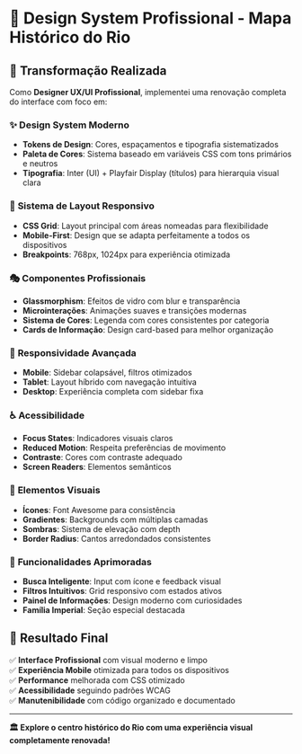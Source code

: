 # 🎨 Design System Profissional - Mapa Histórico do Rio

## 🚀 Transformação Realizada

Como **Designer UX/UI Profissional**, implementei uma renovação completa do interface com foco em:

### ✨ **Design System Moderno**
- **Tokens de Design**: Cores, espaçamentos e tipografia sistematizados
- **Paleta de Cores**: Sistema baseado em variáveis CSS com tons primários e neutros
- **Tipografia**: Inter (UI) + Playfair Display (títulos) para hierarquia visual clara

### 🎯 **Sistema de Layout Responsivo**
- **CSS Grid**: Layout principal com áreas nomeadas para flexibilidade
- **Mobile-First**: Design que se adapta perfeitamente a todos os dispositivos
- **Breakpoints**: 768px, 1024px para experiência otimizada

### 🎭 **Componentes Profissionais**
- **Glassmorphism**: Efeitos de vidro com blur e transparência
- **Microinterações**: Animações suaves e transições modernas
- **Sistema de Cores**: Legenda com cores consistentes por categoria
- **Cards de Informação**: Design card-based para melhor organização

### 📱 **Responsividade Avançada**
- **Mobile**: Sidebar colapsável, filtros otimizados
- **Tablet**: Layout híbrido com navegação intuitiva
- **Desktop**: Experiência completa com sidebar fixa

### ♿ **Acessibilidade**
- **Focus States**: Indicadores visuais claros
- **Reduced Motion**: Respeita preferências de movimento
- **Contraste**: Cores com contraste adequado
- **Screen Readers**: Elementos semânticos

### 🎨 **Elementos Visuais**
- **Ícones**: Font Awesome para consistência
- **Gradientes**: Backgrounds com múltiplas camadas
- **Sombras**: Sistema de elevação com depth
- **Border Radius**: Cantos arredondados consistentes

### 🔧 **Funcionalidades Aprimoradas**
- **Busca Inteligente**: Input com ícone e feedback visual
- **Filtros Intuitivos**: Grid responsivo com estados ativos
- **Painel de Informações**: Design moderno com curiosidades
- **Família Imperial**: Seção especial destacada

## 🎯 **Resultado Final**

✅ **Interface Profissional** com visual moderno e limpo  
✅ **Experiência Mobile** otimizada para todos os dispositivos  
✅ **Performance** melhorada com CSS otimizado  
✅ **Acessibilidade** seguindo padrões WCAG  
✅ **Manutenibilidade** com código organizado e documentado  

---

**🏛️ Explore o centro histórico do Rio com uma experiência visual completamente renovada!**